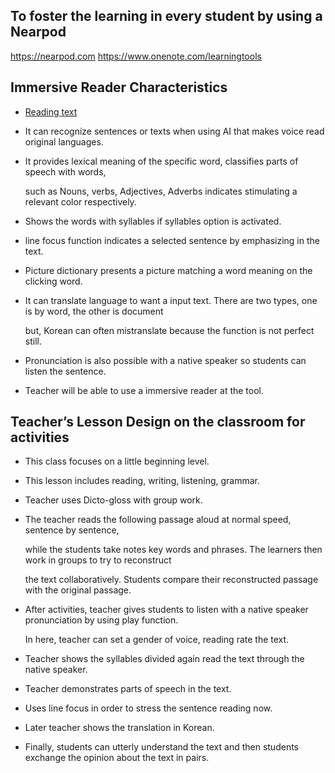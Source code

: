 ## To foster the learning in every student by using a Nearpod
https://nearpod.com    https://www.onenote.com/learningtools


## Immersive Reader Characteristics

+ [Reading text](https://github.com/kwonsungja/autumn2024/blob/main/text%20sample.md)
* It can recognize sentences or texts when using AI that makes voice read original languages. 

* It provides lexical meaning of the specific word, classifies parts of speech with words,

  such as Nouns, verbs, Adjectives, Adverbs indicates stimulating a relevant color respectively.
  
* Shows the words with syllables if syllables option is activated.

* line focus function indicates a selected sentence by emphasizing in the text.

* Picture dictionary presents a picture matching a word meaning on the clicking word.

* It can translate language to want a input text. There are two types, one is by word, the other is document

  but, Korean can often mistranslate because the function is not perfect still.
  
* Pronunciation is also possible with a native speaker so students can listen the sentence. 

* Teacher will be able to use a immersive reader at the tool.


## Teacher’s Lesson Design on the classroom for activities

* This class focuses on a little beginning level.

* This lesson includes reading, writing, listening, grammar.

* Teacher uses Dicto-gloss with group work.

* The teacher reads the following passage aloud at normal speed,  sentence by sentence,

  while the students take notes key words and phrases. The learners then work in groups to try to reconstruct
  
  the text collaboratively. Students compare their reconstructed passage with the original passage.
  
* After activities, teacher gives students to listen with a native speaker pronunciation by using play function.

  In here, teacher can set a gender of voice, reading rate the text.
  
* Teacher shows the syllables divided again read the text through the native speaker.

* Teacher demonstrates parts of speech in the text.
 
* Uses line focus in order to stress the sentence reading now.

* Later teacher shows the translation in Korean. 

* Finally, students can utterly understand the text and then students exchange the opinion about the text in pairs. 

